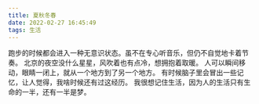 ```yaml
---
title: 夏秋冬春
date: 2022-02-27 16:45:49
tags: 生活
---
```

跑步的时候都会进入一种无意识状态。虽不在专心听音乐，但仍不自觉地卡着节奏。 
北京的夜空没什么星星，风吹着也有点冷，想拥抱着取暖。 
人可以瞬间移动，眼睛一闭上，就从一个地方到了另一个地方。 
有时候脑子里会冒出一些记忆，让人觉得，我啥时候还有过这经历。
我很想记住生活，因为人的生活只有生命的一半，还有一半是梦。

